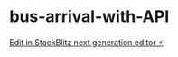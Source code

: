 # bus-arrival-with-API

[Edit in StackBlitz next generation editor ⚡️](https://stackblitz.com/~/github.com/AhtnamasAyirpuna/bus-arrival-with-API)